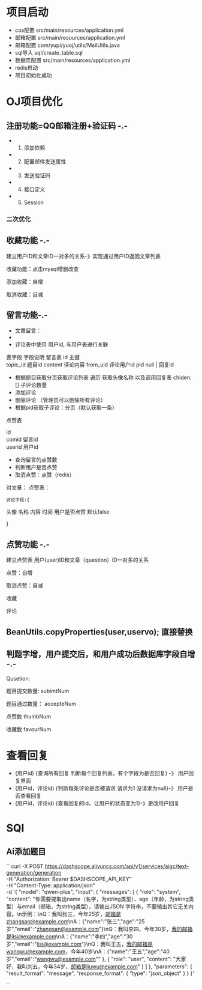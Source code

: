 # 项目启动
- cos配置 src/main/resources/application.yml
- 邮箱配置 src/main/resources/application.yml
- 邮箱配置 com/yupi/yuoj/utils/MailUtils.java
- sql导入 sql/create_table.sql
- 数据库配置 src/main/resources/application.yml
- redis启动
- 项目初始化成功
# OJ项目优化

## 注册功能=QQ邮箱注册+验证码 -.-
- 1. 添加依赖
- 2. 配置邮件发送属性
- 3. 发送验证码
- 4. 接口定义
- 5. Session



### 二次优化



## 收藏功能 -.-
 建立用户ID和文章ID一对多的关系-》实现通过用户ID返回文章列表


 收藏功能：点击mysql增删改查

 添加收藏：自增
    
 取消收藏：自减


## 留言功能-.-
- 文章留言：
-
- 评论表中使用 用户id, 与用户表进行关联




表字段	字段说明
  留言表
  id       主键  
  topic_id 题目id
  content  评论内容
  from_uid 评论用户id
  pid     null | 回复id



 - 根据题目获取分页获取评论列表
  遍历 获取头像名称 以及调用回复表
  chiden:[]
  子评论数量
 - 添加评论
 - 删除评论 （管理员可以删除所有评论）
 - 根据pid获取子评论：分页（默认获取一条）
  



  点赞表

  id    
  comid      留言id  
  userid     用户id
  
  - 查询留言的点赞数
  - 判断用户是否点赞
  - 取消点赞：点赞（redis）



  对文章：
  点赞表：
    

  

    评论字段:{
  头像
  名称
  内容
  时间
  用户是否点赞 默认false

  
}


## 点赞功能 -.-

 建立点赞表 用户(user)ID和文章（question）ID一对多的关系


 点赞：自增
 
 取消点赞：自减


 收藏

 评论

## BeanUtils.copyProperties(user,uservo); 直接替换


## 判题字增，用户提交后，和用户成功后数据库字段自增 -.-

Qusetion:


题目提交数量: subimtNum

题目通过数量： accepteNum

 点赞数    thumbNum

 收藏数    favourNum

# 查看回复
- (用户id) {查询所有回复 判断每个回复列表，有个字段为是否回复} -》 用户回复界面
- (用户id，评论id) {判断每条评论是否被请求  请求为1 没请求为null}-》 用户是否查看回复
- (用户id，评论id) {查看回复的id，让用户的状态变为1}-》更改用户回复

# SQl


## Ai添加题目
``
curl -X POST https://dashscope.aliyuncs.com/api/v1/services/aigc/text-generation/generation \
-H "Authorization: Bearer $DASHSCOPE_API_KEY" \
-H "Content-Type: application/json" \
-d '{
"model": "qwen-plus",
"input": {
"messages": [
{
"role": "system",
"content": "你需要提取出name（名字，为string类型）、age（年龄，为string类型）与email（邮箱，为string类型），请输出JSON 字符串，不要输出其它无关内容。\n示例：\nQ：我叫张三，今年25岁，邮箱是zhangsan@example.com\nA：{\"name\":\"张三\",\"age\":\"25岁\",\"email\":\"zhangsan@example.com\"}\nQ：我叫李四，今年30岁，我的邮箱是lisi@example.com\nA：{\"name\":\"李四\",\"age\":\"30岁\",\"email\":\"lisi@example.com\"}\nQ：我叫王五，我的邮箱是wangwu@example.com，今年40岁\nA：{\"name\":\"王五\",\"age\":\"40岁\",\"email\":\"wangwu@example.com\""
},
{
"role": "user",
"content": "大家好，我叫刘五，今年34岁，邮箱是liuwu@example.com"
}
]
},
"parameters": {
"result_format": "message",
"response_format": {
"type": "json_object"
}
}
}'

``
